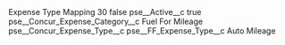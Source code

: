 <?xml version="1.0" encoding="UTF-8"?>
<CustomMetadata xmlns="http://soap.sforce.com/2006/04/metadata" xmlns:xsi="http://www.w3.org/2001/XMLSchema-instance" xmlns:xsd="http://www.w3.org/2001/XMLSchema">
    <label>Expense Type Mapping 30</label>
    <protected>false</protected>
    <values>
        <field>pse__Active__c</field>
        <value xsi:type="xsd:boolean">true</value>
    </values>
    <values>
        <field>pse__Concur_Expense_Category__c</field>
        <value xsi:type="xsd:string">Fuel For Mileage</value>
    </values>
    <values>
        <field>pse__Concur_Expense_Type__c</field>
        <value xsi:nil="true"/>
    </values>
    <values>
        <field>pse__FF_Expense_Type__c</field>
        <value xsi:type="xsd:string">Auto Mileage</value>
    </values>
</CustomMetadata>
